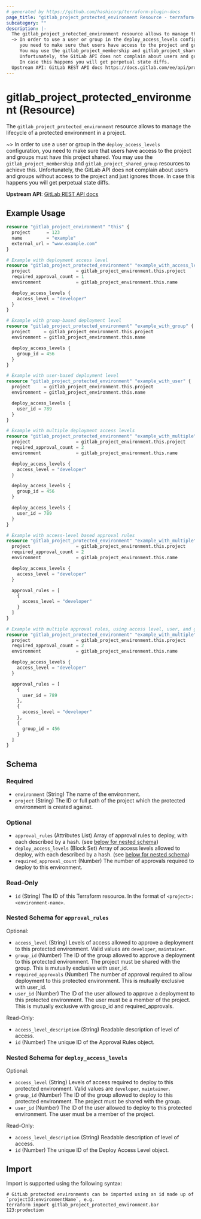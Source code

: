 ```yaml
---
# generated by https://github.com/hashicorp/terraform-plugin-docs
page_title: "gitlab_project_protected_environment Resource - terraform-provider-gitlab"
subcategory: ""
description: |-
  The gitlab_project_protected_environment resource allows to manage the lifecycle of a protected environment in a project.
  ~> In order to use a user or group in the deploy_access_levels configuration,
     you need to make sure that users have access to the project and groups must have this project shared.
     You may use the gitlab_project_membership and gitlab_project_shared_group resources to achieve this.
     Unfortunately, the GitLab API does not complain about users and groups without access to the project and just ignores those.
     In case this happens you will get perpetual state diffs.
  Upstream API: GitLab REST API docs https://docs.gitlab.com/ee/api/protected_environments.html
---
```


# gitlab_project_protected_environment (Resource)

The `gitlab_project_protected_environment` resource allows to manage the lifecycle of a protected environment in a project.

~> In order to use a user or group in the `deploy_access_levels` configuration,
   you need to make sure that users have access to the project and groups must have this project shared.
   You may use the `gitlab_project_membership` and `gitlab_project_shared_group` resources to achieve this.
   Unfortunately, the GitLab API does not complain about users and groups without access to the project and just ignores those.
   In case this happens you will get perpetual state diffs.

**Upstream API**: [GitLab REST API docs](https://docs.gitlab.com/ee/api/protected_environments.html)

## Example Usage

```terraform
resource "gitlab_project_environment" "this" {
  project      = 123
  name         = "example"
  external_url = "www.example.com"
}

# Example with deployment access level
resource "gitlab_project_protected_environment" "example_with_access_level" {
  project                 = gitlab_project_environment.this.project
  required_approval_count = 1
  environment             = gitlab_project_environment.this.name

  deploy_access_levels {
    access_level = "developer"
  }
}

# Example with group-based deployment level
resource "gitlab_project_protected_environment" "example_with_group" {
  project     = gitlab_project_environment.this.project
  environment = gitlab_project_environment.this.name

  deploy_access_levels {
    group_id = 456
  }
}

# Example with user-based deployment level
resource "gitlab_project_protected_environment" "example_with_user" {
  project     = gitlab_project_environment.this.project
  environment = gitlab_project_environment.this.name

  deploy_access_levels {
    user_id = 789
  }
}

# Example with multiple deployment access levels
resource "gitlab_project_protected_environment" "example_with_multiple" {
  project                 = gitlab_project_environment.this.project
  required_approval_count = 2
  environment             = gitlab_project_environment.this.name

  deploy_access_levels {
    access_level = "developer"
  }

  deploy_access_levels {
    group_id = 456
  }

  deploy_access_levels {
    user_id = 789
  }
}

# Example with access-level based approval rules
resource "gitlab_project_protected_environment" "example_with_multiple" {
  project                 = gitlab_project_environment.this.project
  required_approval_count = 2
  environment             = gitlab_project_environment.this.name

  deploy_access_levels {
    access_level = "developer"
  }

  approval_rules = [
    {
      access_level = "developer"
    }
  ]
}

# Example with multiple approval rules, using access level, user, and group
resource "gitlab_project_protected_environment" "example_with_multiple" {
  project                 = gitlab_project_environment.this.project
  required_approval_count = 2
  environment             = gitlab_project_environment.this.name

  deploy_access_levels {
    access_level = "developer"
  }

  approval_rules = [
    {
      user_id = 789
    },
    {
      access_level = "developer"
    },
    {
      group_id = 456
    }
  ]
}
```

<!-- schema generated by tfplugindocs -->
## Schema

### Required

- `environment` (String) The name of the environment.
- `project` (String) The ID or full path of the project which the protected environment is created against.

### Optional

- `approval_rules` (Attributes List) Array of approval rules to deploy, with each described by a hash. (see [below for nested schema](#nestedatt--approval_rules))
- `deploy_access_levels` (Block Set) Array of access levels allowed to deploy, with each described by a hash. (see [below for nested schema](#nestedblock--deploy_access_levels))
- `required_approval_count` (Number) The number of approvals required to deploy to this environment.

### Read-Only

- `id` (String) The ID of this Terraform resource. In the format of `<project>:<environment-name>`.

<a id="nestedatt--approval_rules"></a>
### Nested Schema for `approval_rules`

Optional:

- `access_level` (String) Levels of access allowed to approve a deployment to this protected environment. Valid values are `developer`, `maintainer`.
- `group_id` (Number) The ID of the group allowed to approve a deployment to this protected environment. The project must be shared with the group. This is mutually exclusive with user_id.
- `required_approvals` (Number) The number of approval required to allow deployment to this protected environment. This is mutually exclusive with user_id.
- `user_id` (Number) The ID of the user allowed to approve a deployment to this protected environment. The user must be a member of the project. This is mutually exclusive with group_id and required_approvals.

Read-Only:

- `access_level_description` (String) Readable description of level of access.
- `id` (Number) The unique ID of the Approval Rules object.


<a id="nestedblock--deploy_access_levels"></a>
### Nested Schema for `deploy_access_levels`

Optional:

- `access_level` (String) Levels of access required to deploy to this protected environment. Valid values are `developer`, `maintainer`.
- `group_id` (Number) The ID of the group allowed to deploy to this protected environment. The project must be shared with the group.
- `user_id` (Number) The ID of the user allowed to deploy to this protected environment. The user must be a member of the project.

Read-Only:

- `access_level_description` (String) Readable description of level of access.
- `id` (Number) The unique ID of the Deploy Access Level object.

## Import

Import is supported using the following syntax:

```shell
# GitLab protected environments can be imported using an id made up of `projectId:environmentName`, e.g.
terraform import gitlab_project_protected_environment.bar 123:production
```
